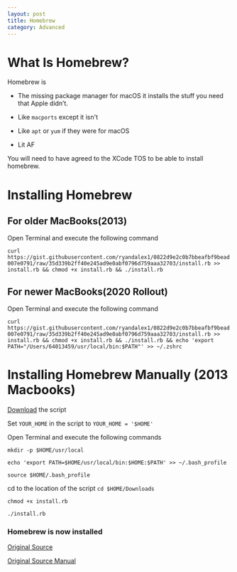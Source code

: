 ```yaml
---
layout: post
title: Homebrew
category: Advanced
---
```

# What Is Homebrew?
Homebrew is

* The missing package manager for macOS it installs the stuff you need that Apple didn’t.

* Like `macports` except it isn't

* Like `apt` or `yum` if they were for macOS

* Lit AF

You will need to have agreed to the XCode TOS to be able to install homebrew.

# Installing Homebrew

## For older MacBooks(2013)
Open Terminal and execute the following command

`curl https://gist.githubusercontent.com/ryandalex1/0822d9e2c0b7bbeafbf9bead007e0791/raw/35d339b2ff40e245ad9e0abf0796d759aaa32703/install.rb >> install.rb && chmod +x install.rb && ./install.rb`

## For newer MacBooks(2020 Rollout)
Open Terminal and execute the following command

`curl https://gist.githubusercontent.com/ryandalex1/0822d9e2c0b7bbeafbf9bead007e0791/raw/35d339b2ff40e245ad9e0abf0796d759aaa32703/install.rb >> install.rb && chmod +x install.rb && ./install.rb && echo 'export PATH="/Users/64013459/usr/local/bin:$PATH"' >> ~/.zshrc`

# Installing Homebrew Manually (2013 Macbooks)

[Download](https://gist.github.com/skyl/36563a5be809e54dc139) the script

Set `YOUR_HOME` in the script to `YOUR_HOME = '$HOME'`

Open Terminal and execute the following commands

`mkdir -p $HOME/usr/local`

`echo 'export PATH=$HOME/usr/local/bin:$HOME:$PATH' >> ~/.bash_profile`

`source $HOME/.bash_profile`

cd to the location of the script `cd $HOME/Downloads`

`chmod +x install.rb`

`./install.rb`

### Homebrew is now installed

[Original Source](https://gist.github.com/MDW01/ce080fa5275d646de35156ab16497de0)

[Original Source Manual](https://superuser.com/a/881681/630696)
